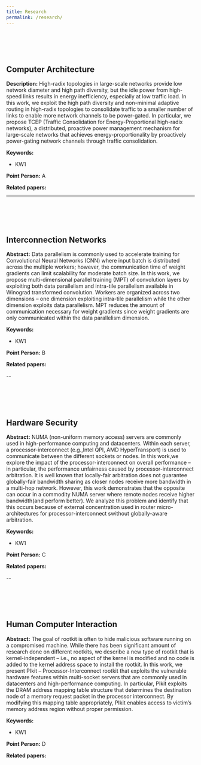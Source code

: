 ```yaml
---
title: Research
permalink: /research/
---
```

<div id="Computer-Architecture" style="padding-top: 60px;"></div>

## Computer Architecture


**Description:** High-radix topologies in large-scale networks provide low network diameter and high path diversity, but the idle power from high-speed links results in energy inefficiency, especially at low traffic load. In this work, we exploit the high path diversity and non-minimal adaptive routing in high-radix topologies to consolidate traffic to a smaller number of links to enable more network channels to be power-gated. In particular, we propose TCEP (Traffic Consolidation for Energy-Proportional high-radix networks), a distributed, proactive power management mechanism for large-scale networks that achieves energy-proportionality by proactively power-gating network channels through traffic consolidation.

**Keywords:** 
- KW1

**Point Person:** A

**Related papers:**

---
<div id="Interconnection-Networks" style="padding-top: 60px;"></div>

## Interconnection Networks


**Abstract:** Data parallelism is commonly used to accelerate training for Convolutional Neural Networks (CNN) where input batch is distributed across the multiple workers; however, the communication time of weight gradients can limit scalability for moderate batch size. In this work, we propose multi-dimensional parallel training (MPT) of convolution layers by exploiting both data parallelism and intra-tile parallelism available in Winograd transformed convolution. Workers are organized across two dimensions – one dimension exploiting intra-tile parallelism while the other dimension exploits data parallelism. MPT reduces the amount of communication necessary for weight gradients since weight gradients are only communicated within the data parallelism dimension.

**Keywords:** 
- KW1

**Point Person:** B

**Related papers:**

--
<div id="Hardware-Security" style="padding-top: 60px;"></div>

## Hardware Security


**Abstract:** NUMA (non-uniform memory access) servers are commonly used in high-performance computing and datacenters. Within each server, a processor-interconnect (e.g.,Intel QPI, AMD HyperTransport) is used to communicate between the different sockets or nodes. In this work,we explore the impact of the processor-interconnect on overall performance – in particular, the performance unfairness caused by processor-interconnect arbitration. It is well known that locally-fair arbitration does not guarantee globally-fair bandwidth sharing as closer nodes receive more bandwidth in a multi-hop network. However, this work demonstrates that the opposite can occur in a commodity NUMA server where remote nodes receive higher bandwidth(and perform better). We analyze this problem and identify that this occurs because of external concentration used in router micro-architectures for processor-interconnect swithout globally-aware arbitration.

**Keywords:** 
- KW1

**Point Person:** C

**Related papers:**

--
<div id="Human-Vomputer-Interaction" style="padding-top: 60px;"></div>

## Human Computer Interaction



**Abstract:** The goal of rootkit is often to hide malicious software running on a compromised machine. While there has been significant amount of research done on different rootkits, we describe a new type of rootkit that is kernel-independent – i.e., no aspect of the kernel is modified and no code is added to the kernel address space to install the rootkit. In this work, we present PIkit – Processor-Interconnect rootkit that exploits the vulnerable hardware features within multi-socket servers that are commonly used in datacenters and high-performance computing. In particular, PIkit exploits the DRAM address mapping table structure that determines the destination node of a memory request packet in the processor interconnect. By modifying this mapping table appropriately, PIkit enables access to victim’s memory address region without proper permission.

**Keywords:** 
- KW1

**Point Person:** D

**Related papers:**